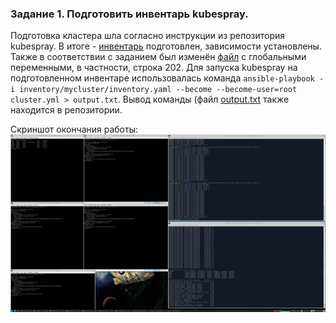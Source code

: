 ### Задание 1. Подготовить инвентарь kubespray.

Подготовка кластера шла согласно инструкции из репозитория kubespray. В итоге - [инвентарь](https://github.com/shhhowtime/devops-netology-markov/blob/main/12-kubernetes-04-install-part-2/mycluster/inventory.yaml "Файл инвентаря") подготовлен, зависимости установлены. Также в соответствии с заданием был изменён [файл](https://github.com/shhhowtime/devops-netology-markov/blob/main/12-kubernetes-04-install-part-2/mycluster/group_vars/k8s_cluster/k8s-cluster.yml "Файл с переменными") с глобальными переменными, в частности, строка 202. Для запуска kubespray на подготовленном инвентаре использовалась команда `ansible-playbook -i inventory/mycluster/inventory.yaml --become --become-user=root cluster.yml > output.txt`. Вывод команды (файл [output.txt](https://github.com/shhhowtime/devops-netology-markov/blob/main/12-kubernetes-04-install-part-2/output.txt "output.txt") также находится в репозитории.

Скриншот окончания работы:
![Задание 1](https://github.com/shhhowtime/devops-netology-markov/blob/main/12-kubernetes-04-install-part-2/general.png)